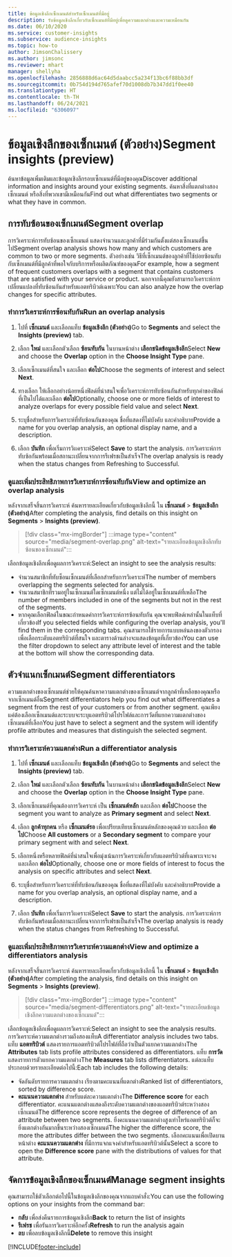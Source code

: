 ```yaml
---
title: ข้อมูลเชิงลึกเซ็กเมนต์สำหรับเซ็กเมนต์ที่มีอยู่
description: รับข้อมูลเชิงลึกเกี่ยวกับเซ็กเมนต์ที่มีอยู่เพื่อดูความแตกต่างและความเหมือนกัน
ms.date: 06/10/2020
ms.service: customer-insights
ms.subservice: audience-insights
ms.topic: how-to
author: JimsonChalissery
ms.author: jimsonc
ms.reviewer: mhart
manager: shellyha
ms.openlocfilehash: 2856888d6ac64d5daabcc5a234f13bc6f88bb3df
ms.sourcegitcommit: 0b754d194d765afef70d1008db7b347dd1f0ee40
ms.translationtype: HT
ms.contentlocale: th-TH
ms.lasthandoff: 06/24/2021
ms.locfileid: "6306097"
---
```

# <a name="segment-insights-preview"></a><span data-ttu-id="7413f-103">ข้อมูลเชิงลึกของเซ็กเมนต์ (ตัวอย่าง)</span><span class="sxs-lookup"><span data-stu-id="7413f-103">Segment insights (preview)</span></span>

<span data-ttu-id="7413f-104">ค้นหาข้อมูลเพิ่มเติมและข้อมูลเชิงลึกรอบเซ็กเมนต์ที่มีอยู่ของคุณ</span><span class="sxs-lookup"><span data-stu-id="7413f-104">Discover additional information and insights around your existing segments.</span></span> <span data-ttu-id="7413f-105">ค้นหาสิ่งที่แตกต่างสองเซ็กเมนต์ หรือสิ่งที่พวกเขามีเหมือนกัน</span><span class="sxs-lookup"><span data-stu-id="7413f-105">Find out what differentiates two segments or what they have in common.</span></span>

## <a name="segment-overlap"></a><span data-ttu-id="7413f-106">การทับซ้อนของเซ็กเมนต์</span><span class="sxs-lookup"><span data-stu-id="7413f-106">Segment overlap</span></span>

<span data-ttu-id="7413f-107">การวิเคราะห์การทับซ้อนของเซ็กเมนต์ แสดงจำนวนและลูกค้าที่มีร่วมกันตั้งแต่สองเซ็กเมนต์ขึ้นไป</span><span class="sxs-lookup"><span data-stu-id="7413f-107">Segment overlap analysis shows how many and which customers are common to two or more segments.</span></span> <span data-ttu-id="7413f-108">ตัวอย่างเช่น วิธีที่เซ็กเมนต์ของลูกค้าที่ใช้บ่อยซ้อนทับกับเซ็กเมนต์ที่มีลูกค้าที่พอใจกับบริการหรือผลิตภัณฑ์ของคุณ</span><span class="sxs-lookup"><span data-stu-id="7413f-108">For example, how a segment of frequent customers overlaps with a segment that contains customers that are satisfied with your service or product.</span></span>
<span data-ttu-id="7413f-109">นอกจากนี้คุณยังสามารถวิเคราะห์การเปลี่ยนแปลงที่ทับซ้อนกันสำหรับแอตทริบิวต์เฉพาะ</span><span class="sxs-lookup"><span data-stu-id="7413f-109">You can also analyze how the overlap changes for specific attributes.</span></span>

### <a name="run-an-overlap-analysis"></a><span data-ttu-id="7413f-110">ทำการวิเคราะห์การซ้อนทับกัน</span><span class="sxs-lookup"><span data-stu-id="7413f-110">Run an overlap analysis</span></span>

1. <span data-ttu-id="7413f-111">ไปที่ **เซ็กเมนต์** และเลือกแท็บ **ข้อมูลเชิงลึก (ตัวอย่าง)**</span><span class="sxs-lookup"><span data-stu-id="7413f-111">Go to **Segments** and select the **Insights (preview)** tab.</span></span>

1. <span data-ttu-id="7413f-112">เลือก **ใหม่** และเลือกตัวเลือก **ซ้อนทับกัน** ในบานหน้าต่าง **เลือกชนิดข้อมูลเชิงลึก**</span><span class="sxs-lookup"><span data-stu-id="7413f-112">Select **New** and choose the **Overlap** option in the **Choose Insight Type** pane.</span></span>

1. <span data-ttu-id="7413f-113">เลือกเซ็กเมนต์ที่สนใจ และเลือก **ต่อไป**</span><span class="sxs-lookup"><span data-stu-id="7413f-113">Choose the segments of interest and select **Next**.</span></span>

1. <span data-ttu-id="7413f-114">ทางเลือก ให้เลือกอย่างน้อยหนึ่งฟิลด์ที่น่าสนใจเพื่อวิเคราะห์การทับซ้อนกันสำหรับทุกค่าของฟิลด์ที่เป็นไปได้และเลือก **ต่อไป**</span><span class="sxs-lookup"><span data-stu-id="7413f-114">Optionally, choose one or more fields of interest to analyze overlaps for every possible field value and select **Next**.</span></span>

1. <span data-ttu-id="7413f-115">ระบุชื่อสำหรับการวิเคราะห์ที่ทับซ้อนกันของคุณ ชื่อที่แสดงที่ไม่บังคับ และคำอธิบาย</span><span class="sxs-lookup"><span data-stu-id="7413f-115">Provide a name for you overlap analysis, an optional display name, and a description.</span></span>

1. <span data-ttu-id="7413f-116">เลือก **บันทึก** เพื่อเริ่มการวิเเคราะห์</span><span class="sxs-lookup"><span data-stu-id="7413f-116">Select **Save** to start the analysis.</span></span> <span data-ttu-id="7413f-117">การวิเคราะห์การทับซ้อกันพร้อมเมื่อสถานะเปลี่ยนจากการรีเฟรชเป็นสำเร็จ</span><span class="sxs-lookup"><span data-stu-id="7413f-117">The overlap analysis is ready when the status changes from Refreshing to Successful.</span></span>

### <a name="view-and-optimize-an-overlap-analysis"></a><span data-ttu-id="7413f-118">ดูและเพิ่มประสิทธิภาพการวิเคราะห์การซ้อนทับกัน</span><span class="sxs-lookup"><span data-stu-id="7413f-118">View and optimize an overlap analysis</span></span>

<span data-ttu-id="7413f-119">หลังจากเสร็จสิ้นการวิเคราะห์ ค้นหารายละเอียดเกี่ยวกับข้อมูลเชิงลึกนี้ ใน **เซ็กเมนต์** > **ข้อมูลเชิงลึก (ตัวอย่าง)**</span><span class="sxs-lookup"><span data-stu-id="7413f-119">After completing the analysis, find details on this insight on **Segments** > **Insights (preview)**.</span></span>

> [!div class="mx-imgBorder"]
> :::image type="content" source="media/segment-overlap.png" alt-text="รายละเอียดข้อมูลเชิงลึกทับซ้อนของเซ็กเมนต์":::

<span data-ttu-id="7413f-121">เลือกข้อมูลเชิงลึกเพื่อดูผลการวิเคราะห์:</span><span class="sxs-lookup"><span data-stu-id="7413f-121">Select an insight to see the analysis results:</span></span>

- <span data-ttu-id="7413f-122">จำนวนสมาชิกที่ทับซ็อนเซ็กเมนต์ที่เลือกสำหรับการวิเคราะห์</span><span class="sxs-lookup"><span data-stu-id="7413f-122">The number of members overlapping the segments selected for analysis.</span></span>
- <span data-ttu-id="7413f-123">จำนวนสมาชิกที่รวมอยู่ในเซ็กเมนต์ใดเซ็กเมนต์หนึ่ง แต่ไม่ได้อยู่ในเซ็กเมนต์ที่เหลือ</span><span class="sxs-lookup"><span data-stu-id="7413f-123">The number of members included in one of the segments but not in the rest of the segments.</span></span>
- <span data-ttu-id="7413f-124">หากคุณเลือกฟิลด์ในขณะกำหนดค่าการวิเคราะห์การซ้อนทับกัน คุณจะพบฟิลด์เหล่านั้นในแท็บที่เกี่ยวข้อง</span><span class="sxs-lookup"><span data-stu-id="7413f-124">If you selected fields while configuring the overlap analysis, you'll find them in the corresponding tabs.</span></span> <span data-ttu-id="7413f-125">คุณสามารถใช้รายการแบบหล่นลงของตัวกรองเพื่อเลือกระดับแอตทริบิวต์ที่สนใจ และตารางด้านล่างจะแสดงข้อมูลที่เกี่ยวข้อง</span><span class="sxs-lookup"><span data-stu-id="7413f-125">You can use the filter dropdown to select any attribute level of interest and the table at the bottom will show the corresponding data.</span></span>

## <a name="segment-differentiators"></a><span data-ttu-id="7413f-126">ตัวจำแนกเซ็กเมนต์</span><span class="sxs-lookup"><span data-stu-id="7413f-126">Segment differentiators</span></span>

<span data-ttu-id="7413f-127">ความแตกต่างของเซ็กเมนต์ช่วยให้คุณค้นหาความแตกต่างของเซ็กเมนต์จากลูกค้าที่เหลือของคุณหรือจากเซ็กเมนต์อื่น</span><span class="sxs-lookup"><span data-stu-id="7413f-127">Segment differentiators help you find out what differentiates a segment from the rest of your customers or from another segment.</span></span> <span data-ttu-id="7413f-128">คุณเพียงแค่ต้องเลือกเซ็กเมนต์และระบบจะระบุแอตทริบิวต์โปรไฟล์และการวัดที่แยกความแตกต่างของเซ็กเมนต์ที่เลือก</span><span class="sxs-lookup"><span data-stu-id="7413f-128">You just have to select a segment and the system will identify profile attributes and measures that distinguish the selected segment.</span></span>

### <a name="run-a-differentiator-analysis"></a><span data-ttu-id="7413f-129">ทำการวิเคราะห์ความแตกต่าง</span><span class="sxs-lookup"><span data-stu-id="7413f-129">Run a differentiator analysis</span></span>

1. <span data-ttu-id="7413f-130">ไปที่ **เซ็กเมนต์** และเลือกแท็บ **ข้อมูลเชิงลึก (ตัวอย่าง)**</span><span class="sxs-lookup"><span data-stu-id="7413f-130">Go to **Segments** and select the **Insights (preview)** tab.</span></span>

1. <span data-ttu-id="7413f-131">เลือก **ใหม่** และเลือกตัวเลือก **ซ้อนทับกัน** ในบานหน้าต่าง **เลือกชนิดข้อมูลเชิงลึก**</span><span class="sxs-lookup"><span data-stu-id="7413f-131">Select **New** and choose the **Overlap** option in the **Choose Insight Type** pane.</span></span>

1. <span data-ttu-id="7413f-132">เลือกเซ็กเมนต์ที่คุณต้องการวิเคราะห์ เป็น **เซ็กเมนต์หลัก** และเลือก **ต่อไป**</span><span class="sxs-lookup"><span data-stu-id="7413f-132">Choose the segment you want to analyze as **Primary segment** and select **Next**.</span></span>

1. <span data-ttu-id="7413f-133">เลือก **ลูกค้าทุกคน** หรือ **เซ็กเมนต์รอ** เพื่อเปรียบเทียบเซ็กเมนต์หลักของคุณด้วย และเลือก **ต่อไป**</span><span class="sxs-lookup"><span data-stu-id="7413f-133">Choose **All customers** or a **Secondary segment** to compare your primary segment with and select **Next**.</span></span>

1. <span data-ttu-id="7413f-134">เลือกหนึ่งหรือหลายฟิลด์ที่น่าสนใจเพื่อมุ่งเน้นการวิเคราะห์เกี่ยวกับแอตทริบิวต์ที่เฉพาะเจาะจง และเลือก **ต่อไป**</span><span class="sxs-lookup"><span data-stu-id="7413f-134">Optionally, choose one or more fields of interest to focus the analysis on specific attributes and select **Next**.</span></span>

1. <span data-ttu-id="7413f-135">ระบุชื่อสำหรับการวิเคราะห์ที่ทับซ้อนกันของคุณ ชื่อที่แสดงที่ไม่บังคับ และคำอธิบาย</span><span class="sxs-lookup"><span data-stu-id="7413f-135">Provide a name for you overlap analysis, an optional display name, and a description.</span></span>

1. <span data-ttu-id="7413f-136">เลือก **บันทึก** เพื่อเริ่มการวิเเคราะห์</span><span class="sxs-lookup"><span data-stu-id="7413f-136">Select **Save** to start the analysis.</span></span> <span data-ttu-id="7413f-137">การวิเคราะห์การทับซ้อกันพร้อมเมื่อสถานะเปลี่ยนจากการรีเฟรชเป็นสำเร็จ</span><span class="sxs-lookup"><span data-stu-id="7413f-137">The overlap analysis is ready when the status changes from Refreshing to Successful.</span></span>

### <a name="view-and-optimize-a-differentiators-analysis"></a><span data-ttu-id="7413f-138">ดูและเพิ่มประสิทธิภาพการวิเคราะห์ความแตกต่าง</span><span class="sxs-lookup"><span data-stu-id="7413f-138">View and optimize a differentiators analysis</span></span>

<span data-ttu-id="7413f-139">หลังจากเสร็จสิ้นการวิเคราะห์ ค้นหารายละเอียดเกี่ยวกับข้อมูลเชิงลึกนี้ ใน **เซ็กเมนต์** > **ข้อมูลเชิงลึก (ตัวอย่าง)**</span><span class="sxs-lookup"><span data-stu-id="7413f-139">After completing the analysis, find details on this insight on **Segments** > **Insights (preview)**.</span></span>

> [!div class="mx-imgBorder"]
> :::image type="content" source="media/segment-differentiators.png" alt-text="รายละเอียดข้อมูลเชิงลึกความแตกต่างของเซ็กเมนต์":::

<span data-ttu-id="7413f-141">เลือกข้อมูลเชิงลึกเพื่อดูผลการวิเคราะห์:</span><span class="sxs-lookup"><span data-stu-id="7413f-141">Select an insight to see the analysis results.</span></span> <span data-ttu-id="7413f-142">การวิเคราะห์ความแตกต่างรวมถึงสองแท็บ</span><span class="sxs-lookup"><span data-stu-id="7413f-142">A differentiator analysis includes two tabs.</span></span> <span data-ttu-id="7413f-143">แท็บ **แอตทริบิวต์** แสดงรายการแอตทริบิวต์โปรไฟล์ที่ถือว่าเป็นตัวแยกความแตกต่าง</span><span class="sxs-lookup"><span data-stu-id="7413f-143">The **Attributes** tab lists profile attributes considered as differentiators.</span></span> <span data-ttu-id="7413f-144">แท็บ **การวัด** แสดงรายการตัวแยกความแตกต่าง</span><span class="sxs-lookup"><span data-stu-id="7413f-144">The **Measures** tab lists differentiators.</span></span> <span data-ttu-id="7413f-145">แต่ละแท็บประกอบด้วยรายละเอียดต่อไปนี้:</span><span class="sxs-lookup"><span data-stu-id="7413f-145">Each tab includes the following details:</span></span>

- <span data-ttu-id="7413f-146">จัดอันดับรายการความแตกต่าง เรียงตามคะแนนที่แตกต่าง</span><span class="sxs-lookup"><span data-stu-id="7413f-146">Ranked list of differentiators, sorted by difference score.</span></span>
- <span data-ttu-id="7413f-147">**คะแนนความแตกต่าง** สำหรับแต่ละความแตกต่าง</span><span class="sxs-lookup"><span data-stu-id="7413f-147">The **Difference score** for each differentiator.</span></span> <span data-ttu-id="7413f-148">คะแนนแตกต่างแสดงถึงระดับความแตกต่างของแอตทริบิวต์ระหว่างสองเซ็กเมนต์</span><span class="sxs-lookup"><span data-stu-id="7413f-148">The difference score represents the degree of difference of an attribute between two segments.</span></span> <span data-ttu-id="7413f-149">ยิ่งคะแนนความแตกต่างสูงเท่าไหร่แอตทริบิวต์ก็จะยิ่งแตกต่างกันมากขึ้นระหว่างสองเซ็กเมนต์</span><span class="sxs-lookup"><span data-stu-id="7413f-149">The higher the difference score, the more the attributes differ between the two segments.</span></span> <span data-ttu-id="7413f-150">เลือกคะแนนเพื่อเปิดบานหน้าต่าง **คะแนนความแตกต่าง** ที่มีการแจกแจงค่าสำหรับแอตทริบิวต์นั้น</span><span class="sxs-lookup"><span data-stu-id="7413f-150">Select a score to open the **Difference score** pane with the distributions of values for that attribute.</span></span>

## <a name="manage-segment-insights"></a><span data-ttu-id="7413f-151">จัดการข้อมูลเชิงลึกของเซ็กเมนต์</span><span class="sxs-lookup"><span data-stu-id="7413f-151">Manage segment insights</span></span>

<span data-ttu-id="7413f-152">คุณสามารถใช้ตัวเลือกต่อไปนี้ในข้อมูลเชิงลึกของคุณจากแถบคำสั่ง:</span><span class="sxs-lookup"><span data-stu-id="7413f-152">You can use the following options on your insights from the command bar:</span></span>

- <span data-ttu-id="7413f-153">**กลับ** เพื่อส่งคืนรายการข้อมูลเชิงลึก</span><span class="sxs-lookup"><span data-stu-id="7413f-153">**Back** to return the list of insights</span></span>
- <span data-ttu-id="7413f-154">**รีเฟรช** เพื่อรันการวิเคราะห์อีกครั้ง</span><span class="sxs-lookup"><span data-stu-id="7413f-154">**Refresh** to run the analysis again</span></span>
- <span data-ttu-id="7413f-155">**ลบ** เพื่อลบข้อมูลเชิงลึกนี้</span><span class="sxs-lookup"><span data-stu-id="7413f-155">**Delete** to remove this insight</span></span>


[!INCLUDE[footer-include](../includes/footer-banner.md)]